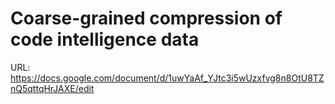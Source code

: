 # Coarse-grained compression of code intelligence data

URL: https://docs.google.com/document/d/1uwYaAf_YJtc3i5wUzxfvg8n8OtU8TZnQ5qttqHrJAXE/edit
